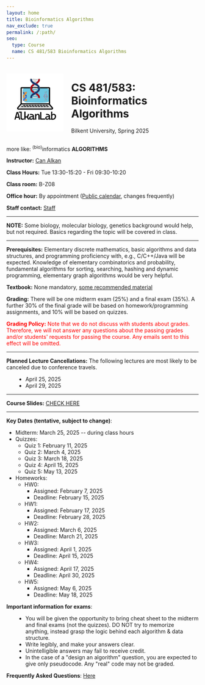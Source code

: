```yaml
---
layout: home
title: Bioinformatics Algorithms
nav_exclude: true
permalink: /:path/
seo:
  type: Course
  name: CS 481/583 Bioinformatics Algorithms
---
```


<div style="display: flex; align-items: center;">
  <!-- Image container -->
  <div style="margin-right: 20px;">
    <a href="https://www.alkanlab.org/">
      <img src="assets/images/alkanlab.png" alt="Course Image" style="max-width: 150px;">
    </a>
  </div>
  <!-- Text container -->
  <div>
    <h1>CS 481/583: Bioinformatics Algorithms</h1>
    <p class="mb-2 fs-6 fw-300">Bilkent University, Spring 2025</p>
  </div>
</div>

more like: <sup>(bio)</sup>informatics **ALGORITHMS**

**Instructor:** [Can Alkan](https://cs.bilkent.edu.tr/~calkan/)

**Class Hours:** Tue 13:30-15:20 - Fri 09:30-10:20

**Class room:** B-Z08

**Office hour:** By appointment ([Public calendar](http://cs.bilkent.edu.tr/~calkan/calendar.html), changes frequently)

**Staff contact:** [Staff](https://www.alkanlab.org/bioinformatics-algorithms/staff)

---
**NOTE:** Some biology, molecular biology, genetics background would help, but not required. Basics regarding the topic will be covered in class.

---

**Prerequisites:** Elementary discrete mathematics, basic algorithms and data structures, and programming proficiency with, e.g., C/C++/Java will be expected. Knowledge of elementary combinatorics and probability, fundamental algorithms for sorting, searching, hashing and dynamic programming, elementary graph algorithms would be very helpful.

**Textbook:** None mandatory, [some recommended material](https://www.alkanlab.org/bioinformatics-algorithms/materials)

**Grading:** There will be one midterm exam (25%) and a final exam (35%). A further 30% of the final grade will be based on homework/programming assignments, and 10% will be based on quizzes.

<span style="color:red">**Grading Policy:** Note that we do not discuss with students about grades. Therefore, we will not answer any questions about the passing grades and/or students' requests for passing the course. Any emails sent to this effect will be omitted.</span>

---

**Planned Lecture Cancellations:** The following lectures are most likely to be canceled due to conference travels.
<ul style="padding-left: 50px;">
  <li>April 25, 2025</li>
  <li>April 29, 2025</li>
</ul>

---
**Course Slides:** [CHECK HERE](https://www.alkanlab.org/bioinformatics-algorithms/staff)

---

**Key Dates (tentative, subject to change)**:
  - Midterm:  March 25, 2025 -- during class hours
  - Quizzes:
    - Quiz 1: February 11, 2025
    - Quiz 2: March 4, 2025
    - Quiz 3: March 18, 2025
    - Quiz 4: April 15, 2025
    - Quiz 5: May 13, 2025
  - Homeworks:
    - HW0:
      - Assigned: February 7, 2025
      - Deadline: February 15, 2025
    - HW1:
      - Assigned: February 17, 2025
      - Deadline: February 28, 2025
    - HW2:
      - Assigned: March 6, 2025
      - Deadline: March 21, 2025
    - HW3:
      - Assigned: April 1, 2025
      - Deadline: April 15, 2025
    - HW4:
      - Assigned: April 17, 2025
      - Deadline: April 30, 2025
    - HW5:
      - Assigned: May 6, 2025
      - Deadline: May 18, 2025

**Important information for exams**:
<ul style="padding-left: 50px;">
  <li>You will be given the opportunity to bring cheat sheet to the midterm and final exams (not the quizzes). DO NOT try to memorize anything, instead grasp the logic behind each algorithm & data structure.</li>
  <li>Write legibly, and make your answers clear.</li>
  <li>Unintelligible answers may fail to receive credit.</li>
  <li>In the case of a "design an algorithm" question, you are expected to give only pseudocode. Any "real" code may not be graded.</li>
</ul>

**Frequently Asked Questions**: [Here](https://www.alkanlab.org/bioinformatics-algorithms/faq)